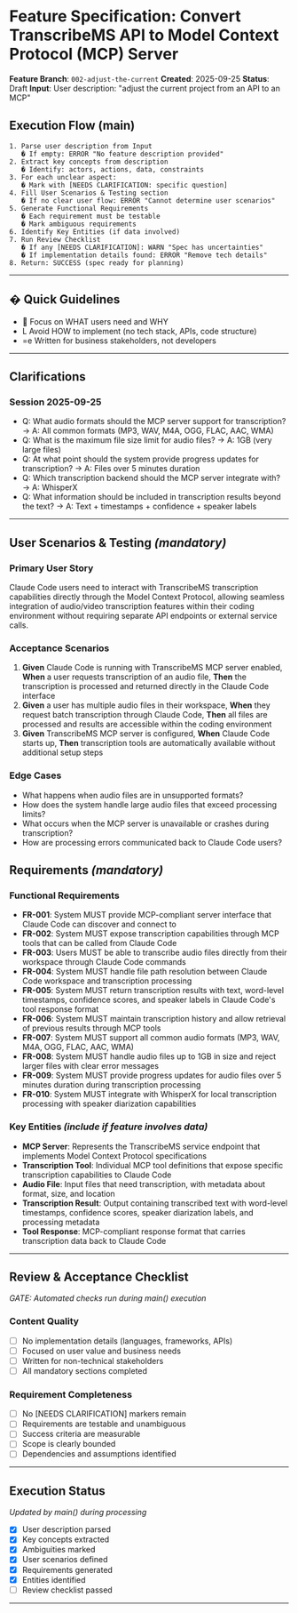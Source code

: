 # Feature Specification: Convert TranscribeMS API to Model Context Protocol (MCP) Server

**Feature Branch**: `002-adjust-the-current`
**Created**: 2025-09-25
**Status**: Draft
**Input**: User description: "adjust the current project from an API to an MCP"

## Execution Flow (main)
```
1. Parse user description from Input
   � If empty: ERROR "No feature description provided"
2. Extract key concepts from description
   � Identify: actors, actions, data, constraints
3. For each unclear aspect:
   � Mark with [NEEDS CLARIFICATION: specific question]
4. Fill User Scenarios & Testing section
   � If no clear user flow: ERROR "Cannot determine user scenarios"
5. Generate Functional Requirements
   � Each requirement must be testable
   � Mark ambiguous requirements
6. Identify Key Entities (if data involved)
7. Run Review Checklist
   � If any [NEEDS CLARIFICATION]: WARN "Spec has uncertainties"
   � If implementation details found: ERROR "Remove tech details"
8. Return: SUCCESS (spec ready for planning)
```

---

## � Quick Guidelines
-  Focus on WHAT users need and WHY
- L Avoid HOW to implement (no tech stack, APIs, code structure)
- =e Written for business stakeholders, not developers

---

## Clarifications

### Session 2025-09-25
- Q: What audio formats should the MCP server support for transcription? → A: All common formats (MP3, WAV, M4A, OGG, FLAC, AAC, WMA)
- Q: What is the maximum file size limit for audio files? → A: 1GB (very large files)
- Q: At what point should the system provide progress updates for transcription? → A: Files over 5 minutes duration
- Q: Which transcription backend should the MCP server integrate with? → A: WhisperX
- Q: What information should be included in transcription results beyond the text? → A: Text + timestamps + confidence + speaker labels

---

## User Scenarios & Testing *(mandatory)*

### Primary User Story
Claude Code users need to interact with TranscribeMS transcription capabilities directly through the Model Context Protocol, allowing seamless integration of audio/video transcription features within their coding environment without requiring separate API endpoints or external service calls.

### Acceptance Scenarios
1. **Given** Claude Code is running with TranscribeMS MCP server enabled, **When** a user requests transcription of an audio file, **Then** the transcription is processed and returned directly in the Claude Code interface
2. **Given** a user has multiple audio files in their workspace, **When** they request batch transcription through Claude Code, **Then** all files are processed and results are accessible within the coding environment
3. **Given** TranscribeMS MCP server is configured, **When** Claude Code starts up, **Then** transcription tools are automatically available without additional setup steps

### Edge Cases
- What happens when audio files are in unsupported formats?
- How does the system handle large audio files that exceed processing limits?
- What occurs when the MCP server is unavailable or crashes during transcription?
- How are processing errors communicated back to Claude Code users?

## Requirements *(mandatory)*

### Functional Requirements
- **FR-001**: System MUST provide MCP-compliant server interface that Claude Code can discover and connect to
- **FR-002**: System MUST expose transcription capabilities through MCP tools that can be called from Claude Code
- **FR-003**: Users MUST be able to transcribe audio files directly from their workspace through Claude Code commands
- **FR-004**: System MUST handle file path resolution between Claude Code workspace and transcription processing
- **FR-005**: System MUST return transcription results with text, word-level timestamps, confidence scores, and speaker labels in Claude Code's tool response format
- **FR-006**: System MUST maintain transcription history and allow retrieval of previous results through MCP tools
- **FR-007**: System MUST support all common audio formats (MP3, WAV, M4A, OGG, FLAC, AAC, WMA)
- **FR-008**: System MUST handle audio files up to 1GB in size and reject larger files with clear error messages
- **FR-009**: System MUST provide progress updates for audio files over 5 minutes duration during transcription processing
- **FR-010**: System MUST integrate with WhisperX for local transcription processing with speaker diarization capabilities

### Key Entities *(include if feature involves data)*
- **MCP Server**: Represents the TranscribeMS service endpoint that implements Model Context Protocol specifications
- **Transcription Tool**: Individual MCP tool definitions that expose specific transcription capabilities to Claude Code
- **Audio File**: Input files that need transcription, with metadata about format, size, and location
- **Transcription Result**: Output containing transcribed text with word-level timestamps, confidence scores, speaker diarization labels, and processing metadata
- **Tool Response**: MCP-compliant response format that carries transcription data back to Claude Code

---

## Review & Acceptance Checklist
*GATE: Automated checks run during main() execution*

### Content Quality
- [ ] No implementation details (languages, frameworks, APIs)
- [ ] Focused on user value and business needs
- [ ] Written for non-technical stakeholders
- [ ] All mandatory sections completed

### Requirement Completeness
- [ ] No [NEEDS CLARIFICATION] markers remain
- [ ] Requirements are testable and unambiguous
- [ ] Success criteria are measurable
- [ ] Scope is clearly bounded
- [ ] Dependencies and assumptions identified

---

## Execution Status
*Updated by main() during processing*

- [x] User description parsed
- [x] Key concepts extracted
- [x] Ambiguities marked
- [x] User scenarios defined
- [x] Requirements generated
- [x] Entities identified
- [ ] Review checklist passed

---